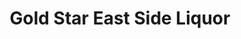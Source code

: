 ---
title: "Gold Star East Side Liquor"
url: /east-saint-louis/gold-star-east-side-liquor/
shop: Spirituosen
---